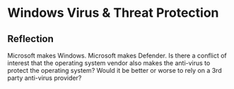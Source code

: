 # Windows Virus & Threat Protection

## Reflection

Microsoft makes Windows. Microsoft makes Defender. Is there a conflict of interest that the operating system vendor also makes the anti-virus to protect the operating system? Would it be better or worse to rely on a 3rd party anti-virus provider?
